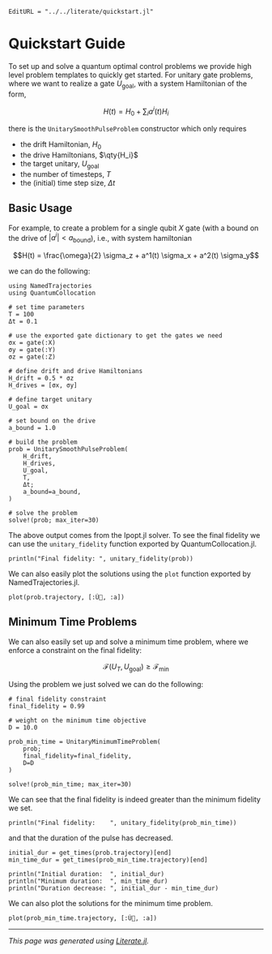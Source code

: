 ```@meta
EditURL = "../../literate/quickstart.jl"
```

# Quickstart Guide

To set up and solve a quantum optimal control problems we provide high level problem templates to quickly get started. For unitary gate problems, where we want to realize a gate $U_{\text{goal}}$, with a system Hamiltonian of the form,
```math
H(t) = H_0 + \sum_i a^i(t) H_i
```
there is the `UnitarySmoothPulseProblem` constructor which only requires
- the drift Hamiltonian, $H_0$
- the drive Hamiltonians, $\qty{H_i}$
- the target unitary, $U_{\text{goal}}$
- the number of timesteps, $T$
- the (initial) time step size, $\Delta t$

## Basic Usage

For example, to create a problem for a single qubit $X$ gate (with a bound on the drive of $|a^i| < a_{\text{bound}}$), i.e., with system hamiltonian
```math
H(t) = \frac{\omega}{2} \sigma_z + a^1(t) \sigma_x + a^2(t) \sigma_y
```
we can do the following:

````@example quickstart
using NamedTrajectories
using QuantumCollocation

# set time parameters
T = 100
Δt = 0.1

# use the exported gate dictionary to get the gates we need
σx = gate(:X)
σy = gate(:Y)
σz = gate(:Z)

# define drift and drive Hamiltonians
H_drift = 0.5 * σz
H_drives = [σx, σy]

# define target unitary
U_goal = σx

# set bound on the drive
a_bound = 1.0

# build the problem
prob = UnitarySmoothPulseProblem(
    H_drift,
    H_drives,
    U_goal,
    T,
    Δt;
    a_bound=a_bound,
)

# solve the problem
solve!(prob; max_iter=30)
````

The above output comes from the Ipopt.jl solver. To see the final fidelity we can use the `unitary_fidelity` function exported by QuantumCollocation.jl.

````@example quickstart
println("Final fidelity: ", unitary_fidelity(prob))
````

We can also easily plot the solutions using the `plot` function exported by NamedTrajectories.jl.

````@example quickstart
plot(prob.trajectory, [:Ũ⃗, :a])
````

## Minimum Time Problems

We can also easily set up and solve a minimum time problem, where we enforce a constraint on the final fidelity:
```math
\mathcal{F}(U_T, U_{\text{goal}}) \geq \mathcal{F}_{\text{min}}
```
Using the problem we just solved we can do the following:

````@example quickstart
# final fidelity constraint
final_fidelity = 0.99

# weight on the minimum time objective
D = 10.0

prob_min_time = UnitaryMinimumTimeProblem(
    prob;
    final_fidelity=final_fidelity,
    D=D
)

solve!(prob_min_time; max_iter=30)
````

We can see that the final fidelity is indeed greater than the minimum fidelity we set.

````@example quickstart
println("Final fidelity:    ", unitary_fidelity(prob_min_time))
````

and that the duration of the pulse has decreased.

````@example quickstart
initial_dur = get_times(prob.trajectory)[end]
min_time_dur = get_times(prob_min_time.trajectory)[end]

println("Initial duration:  ", initial_dur)
println("Minimum duration:  ", min_time_dur)
println("Duration decrease: ", initial_dur - min_time_dur)
````

We can also plot the solutions for the minimum time problem.

````@example quickstart
plot(prob_min_time.trajectory, [:Ũ⃗, :a])
````

---

*This page was generated using [Literate.jl](https://github.com/fredrikekre/Literate.jl).*

